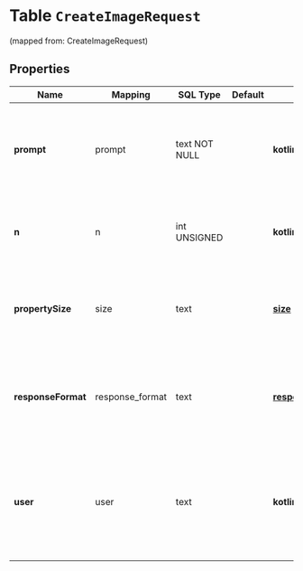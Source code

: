 
# Table `CreateImageRequest`
(mapped from: CreateImageRequest)

## Properties
Name | Mapping | SQL Type | Default | Type | Description | Notes
---- | ------- | -------- | ------- | ---- | ----------- | -----
**prompt** | prompt | text NOT NULL |  | **kotlin.String** | A text description of the desired image(s). The maximum length is 1000 characters. | 
**n** | n | int UNSIGNED |  | **kotlin.Int** | The number of images to generate. Must be between 1 and 10. |  [optional]
**propertySize** | size | text |  | [**size**](#PropertySize) | The size of the generated images. Must be one of &#x60;256x256&#x60;, &#x60;512x512&#x60;, or &#x60;1024x1024&#x60;. |  [optional]
**responseFormat** | response_format | text |  | [**response_format**](#ResponseFormat) | The format in which the generated images are returned. Must be one of &#x60;url&#x60; or &#x60;b64_json&#x60;. |  [optional]
**user** | user | text |  | **kotlin.String** | A unique identifier representing your end-user, which can help OpenAI to monitor and detect abuse. [Learn more](/docs/guides/safety-best-practices/end-user-ids).  |  [optional]







